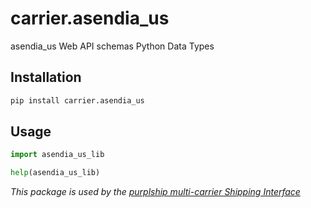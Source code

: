 # carrier.asendia_us

asendia_us Web API schemas Python Data Types

## Installation

```bash
pip install carrier.asendia_us
```

## Usage

```python
import asendia_us_lib

help(asendia_us_lib)
```

*This package is used by the [purplship multi-carrier Shipping Interface](https://github.com/purplship/purplship)*
